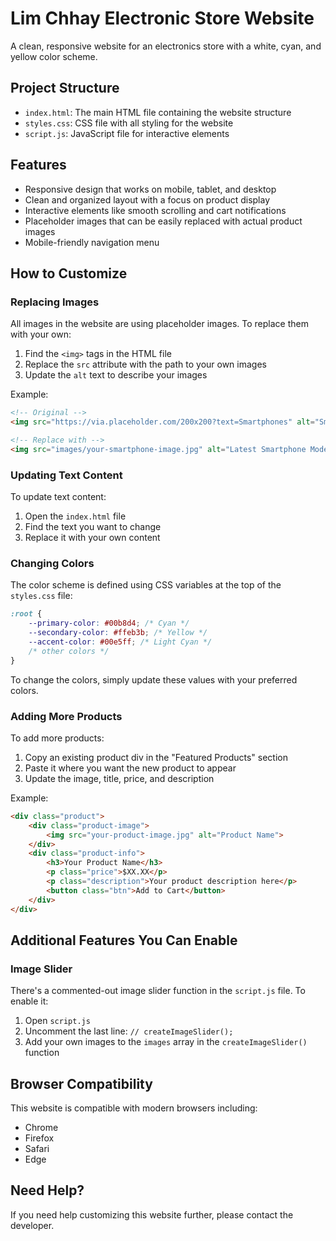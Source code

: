 # Lim Chhay Electronic Store Website

A clean, responsive website for an electronics store with a white, cyan, and yellow color scheme.

## Project Structure

- `index.html`: The main HTML file containing the website structure
- `styles.css`: CSS file with all styling for the website
- `script.js`: JavaScript file for interactive elements

## Features

- Responsive design that works on mobile, tablet, and desktop
- Clean and organized layout with a focus on product display
- Interactive elements like smooth scrolling and cart notifications
- Placeholder images that can be easily replaced with actual product images
- Mobile-friendly navigation menu

## How to Customize

### Replacing Images

All images in the website are using placeholder images. To replace them with your own:

1. Find the `<img>` tags in the HTML file
2. Replace the `src` attribute with the path to your own images
3. Update the `alt` text to describe your images

Example:
```html
<!-- Original -->
<img src="https://via.placeholder.com/200x200?text=Smartphones" alt="Smartphones">

<!-- Replace with -->
<img src="images/your-smartphone-image.jpg" alt="Latest Smartphone Models">
```

### Updating Text Content

To update text content:

1. Open the `index.html` file
2. Find the text you want to change
3. Replace it with your own content

### Changing Colors

The color scheme is defined using CSS variables at the top of the `styles.css` file:

```css
:root {
    --primary-color: #00b8d4; /* Cyan */
    --secondary-color: #ffeb3b; /* Yellow */
    --accent-color: #00e5ff; /* Light Cyan */
    /* other colors */
}
```

To change the colors, simply update these values with your preferred colors.

### Adding More Products

To add more products:

1. Copy an existing product div in the "Featured Products" section
2. Paste it where you want the new product to appear
3. Update the image, title, price, and description

Example:
```html
<div class="product">
    <div class="product-image">
        <img src="your-product-image.jpg" alt="Product Name">
    </div>
    <div class="product-info">
        <h3>Your Product Name</h3>
        <p class="price">$XX.XX</p>
        <p class="description">Your product description here</p>
        <button class="btn">Add to Cart</button>
    </div>
</div>
```

## Additional Features You Can Enable

### Image Slider

There's a commented-out image slider function in the `script.js` file. To enable it:

1. Open `script.js`
2. Uncomment the last line: `// createImageSlider();`
3. Add your own images to the `images` array in the `createImageSlider()` function

## Browser Compatibility

This website is compatible with modern browsers including:
- Chrome
- Firefox
- Safari
- Edge

## Need Help?

If you need help customizing this website further, please contact the developer. 